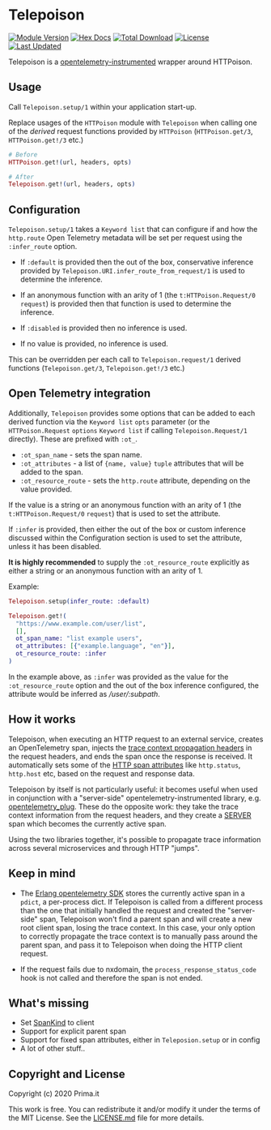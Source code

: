 # Telepoison

[![Module Version](https://img.shields.io/hexpm/v/telepoison.svg)](https://hex.pm/packages/telepoison)
[![Hex Docs](https://img.shields.io/badge/hex-docs-lightgreen.svg)](https://hexdocs.pm/telepoison/)
[![Total Download](https://img.shields.io/hexpm/dt/telepoison.svg)](https://hex.pm/packages/telepoison)
[![License](https://img.shields.io/hexpm/l/telepoison.svg)](https://github.com/primait/telepoison/blob/master/LICENSE.md)
[![Last Updated](https://img.shields.io/github/last-commit/primait/telepoison.svg)](https://github.com/primait/telepoison/commits/master)

Telepoison is a [opentelemetry-instrumented](https://github.com/open-telemetry/opentelemetry-specification/blob/master/specification/glossary.md#instrumented-library) wrapper around HTTPoison.

## Usage

Call `Telepoison.setup/1` within your application start-up.

Replace usages of the `HTTPoison` module with `Telepoison` when calling one of the *derived* request functions provided by `HTTPoison` (`HTTPoison.get/3`, `HTTPoison.get!/3` etc.)

```elixir
# Before
HTTPoison.get!(url, headers, opts)

# After
Telepoison.get!(url, headers, opts)
```

## Configuration

`Telepoison.setup/1` takes a `Keyword list` that can configure if and how the `http.route` Open Telemetry metadata will be set per request using the `:infer_route` option.

* If `:default` is provided then the out of the box, conservative inference provided by `Telepoison.URI.infer_route_from_request/1` is used to determine the inference.

* If an anonymous function with an arity of 1 (the `t:HTTPoison.Request/0` `request`) is provided then that function is used to determine the inference.

* If `:disabled` is provided then no inference is used.

* If no value is provided, no inference is used.

This can be overridden per each call to `Telepoison.request/1` derived functions (`Telepoison.get/3`, `Telepoison.get!/3` etc.)

## Open Telemetry integration

Additionally, `Telepoison` provides some options that can be added to each derived function via
the `Keyword list` `opts` parameter (or the `HTTPoison.Request` `options` `Keyword list` if calling `Telepoison.Request/1` directly). These are prefixed with `:ot_`.

* `:ot_span_name` - sets the span name.
* `:ot_attributes` - a list of `{name, value}` `tuple` attributes that will be added to the span.
* `:ot_resource_route` - sets the `http.route` attribute, depending on the value provided.

If the value is a string or an anonymous function with an arity of 1 (the `t:HTTPoison.Request/0` `request`) that is used to set the attribute.

If `:infer` is provided, then either the out of the box or custom inference discussed within the Configuration section is used to set the attribute, unless it has been disabled.

**It is highly recommended** to supply the `:ot_resource_route` explicitly as either a string or an anonymous function with an arity of 1.

Example:
```elixir
Telepoison.setup(infer_route: :default)

Telepoison.get!(
  "https://www.example.com/user/list",
  [],
  ot_span_name: "list example users",
  ot_attributes: [{"example.language", "en"}],
  ot_resource_route: :infer
)
```

In the example above, as `:infer` was provided as the value for the `:ot_resource_route` option and the out of the box inference configured, the attribute would be inferred as */user/:subpath*.

## How it works

Telepoison, when executing an HTTP request to an external service, creates an OpenTelemetry span, injects
the [trace context propagation headers](https://www.w3.org/TR/trace-context/) in the request headers, and
ends the span once the response is received.
It automatically sets some of the [HTTP span attributes](https://github.com/open-telemetry/opentelemetry-specification/blob/master/specification/trace/semantic_conventions/http.md) like `http.status`, `http.host` etc,
based on the request and response data.

Telepoison by itself is not particularly useful: it becomes useful when used in conjunction with a "server-side"
opentelemetry-instrumented library, e.g. [opentelemetry_plug](https://github.com/opentelemetry-beam/opentelemetry_plug).
These do the opposite work: they take the trace context information from the request headers,
and they create a [SERVER](https://github.com/open-telemetry/opentelemetry-specification/blob/master/specification/trace/api.md#spankind) span which becomes the currently active span.

Using the two libraries together, it's possible to propagate trace information across several microservices and
through HTTP "jumps".

## Keep in mind

* The [Erlang opentelemetry SDK](https://github.com/open-telemetry/opentelemetry-erlang) stores
  the currently active span in a `pdict`, a per-process dict.
  If Telepoison is called from a different process than the one that initially handled the request and created
  the "server-side" span, Telepoison won't find a parent span and will create a new root client span,
  losing the trace context.
  In this case, your only option to correctly propagate the trace context is to manually pass around the parent
  span, and pass it to Telepoison when doing the HTTP client request.

* If the request fails due to nxdomain, the `process_response_status_code` hook is not called and therefore
  the span is not ended.

## What's missing

* Set [SpanKind](https://github.com/open-telemetry/opentelemetry-specification/blob/master/specification/trace/api.md#spankind) to client
* Support for explicit parent span
* Support for fixed span attributes, either in `Teleposion.setup` or in config
* A lot of other stuff..

## Copyright and License

Copyright (c) 2020 Prima.it

This work is free. You can redistribute it and/or modify it under the
terms of the MIT License. See the [LICENSE.md](./LICENSE.md) file for more details.
